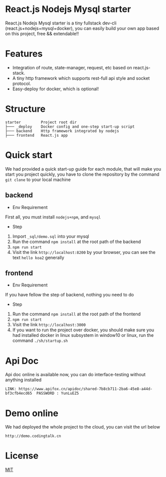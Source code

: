 # React.js Nodejs Mysql starter

React.js Nodejs Mysql starter is a tiny fullstack dev-cli (react.js+nodejs+mysql+docker),
 you can easily build your own app based on this project, free && extendable!!

# Features

- Integration of route, state-manager, request, etc based on react.js-stack.
- A tiny http framework which supports rest-full api style and socket protocol.
- Easy-deploy for docker, which is optional!

# Structure
~~~
starter         Project root dir
├─── _deploy    Docker config and one-step start-up script
├─── backend    Http framework integrated by nodejs
├─── frontend   React.js app
~~~

# Quick start

We had provided a quick start-up guide for each module, that will make you start you project quickly, you have to clone the repository by the command ``git clone`` to your local machine

## backend

- Env Requirement

First all, you must install ```nodejs+npm```, and ```mysql```

- Step

1. Import ```_sql/demo.sql``` into your mysql
2. Run the command ```npm install``` at the root path of the backend
3. ```npm run start```
4. Visit the link ```http://localhost:8200``` by your browser, you can see the text ```hello koa2``` generally

## frontend

- Env Requirement

If you have fellow the step of backend, nothing you need to do

- Step

1. Run the command ```npm install``` at the root path of the frontend
2. ```npm run start```
3. Visit the link ```http://localhost:3000```
4. If you want to run the project over docker, you should make sure you had installed docker in linux subsystem in window10 or linux, run the command ```./sh/startup.sh```

# Api Doc

Api doc online is available now, you can do interface-testing without anything installed

```
LINK: https://www.apifox.cn/apidoc/shared-7b8cb711-2ba6-45e8-a44d-bf3cfb4ecd65  PASSWORD : YunLuEZ5 
```


# Demo online
We had deployed the whole project to the cloud, you can visit the url below

```
http://demo.codingtalk.cn
```

# License
[MIT](http://opensource.org/licenses/MIT)
